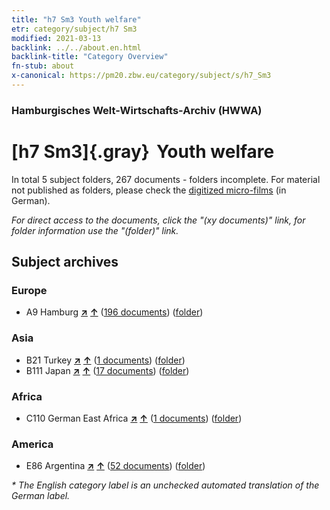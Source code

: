 ```yaml
---
title: "h7 Sm3 Youth welfare"
etr: category/subject/h7 Sm3
modified: 2021-03-13
backlink: ../../about.en.html
backlink-title: "Category Overview"
fn-stub: about
x-canonical: https://pm20.zbw.eu/category/subject/s/h7_Sm3
---
```


### Hamburgisches Welt-Wirtschafts-Archiv (HWWA)
# [h7 Sm3]{.gray}&#8201; Youth welfare&#160; 





In total 5 subject folders, 267 documents - folders incomplete.
For material not published as folders, please check the [digitized micro-films](/film/h1_sh.de.html) (in German).

_For direct access to the documents, click the "(xy documents)" link, for folder information use the "(folder)" link._

## Subject archives



### Europe

- A9 Hamburg [**&nearr;**](../../../geo/i/140905/about.en.html "Hamburg (all folders)") [**&uarr;**](../../../geo/about.en.html#A9 "Country category system") (<a href="https://pm20.zbw.eu/dfgview/sh/140905,144682" title="about: Hamburg : Youth welfare" target="_blank">196 documents</a>) ([folder](../../../../folder/sh/1409xx/140905/1446xx/144682/about.en.html))

### Asia

- B21 Turkey [**&nearr;**](../../../geo/i/141111/about.en.html "Turkey (all folders)") [**&uarr;**](../../../geo/about.en.html#B21 "Country category system") (<a href="https://pm20.zbw.eu/dfgview/sh/141111,144682" title="about: Turkey : Youth welfare" target="_blank">1 documents</a>) ([folder](../../../../folder/sh/1411xx/141111/1446xx/144682/about.en.html))
- B111 Japan [**&nearr;**](../../../geo/i/141272/about.en.html "Japan (all folders)") [**&uarr;**](../../../geo/about.en.html#B111 "Country category system") (<a href="https://pm20.zbw.eu/dfgview/sh/141272,144682" title="about: Japan : Youth welfare" target="_blank">17 documents</a>) ([folder](../../../../folder/sh/1412xx/141272/1446xx/144682/about.en.html))

### Africa

- C110 German East Africa [**&nearr;**](../../../geo/i/141471/about.en.html "German East Africa (all folders)") [**&uarr;**](../../../geo/about.en.html#C110 "Country category system") (<a href="https://pm20.zbw.eu/dfgview/sh/141471,144682" title="about: German East Africa : Youth welfare" target="_blank">1 documents</a>) ([folder](../../../../folder/sh/1414xx/141471/1446xx/144682/about.en.html))

### America

- E86 Argentina [**&nearr;**](../../../geo/i/141692/about.en.html "Argentina (all folders)") [**&uarr;**](../../../geo/about.en.html#E86 "Country category system") (<a href="https://pm20.zbw.eu/dfgview/sh/141692,144682" title="about: Argentina : Youth welfare" target="_blank">52 documents</a>) ([folder](../../../../folder/sh/1416xx/141692/1446xx/144682/about.en.html))


_* The English category label is an unchecked automated translation of the German label._

